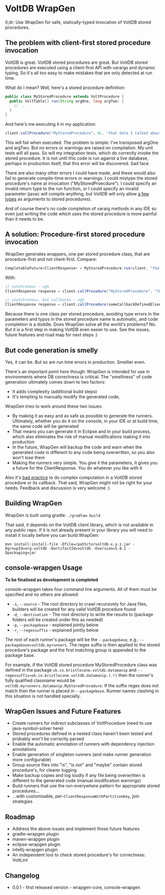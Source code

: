 # VoltDB WrapGen

tl;dr: Use WrapGen for safe, statically-typed invocation of VoltDB stored procedures.

## The problem with client-first stored procedure invocation

VoltDB is great. VoltDB stored procedures are great. But VoltDB stored procedures are executed using a client-first API with varargs and dynamic typing. So it's all too easy to make mistakes that are only detected at run time.

What do I mean? Well, here's a stored procedure definition:

````java
public class MyStoredProcedure extends VoltProcedure {
  public VoltTable[] run(String argOne, long argTwo) {
    // ...
  }
}
````

And here's me executing it in my application:

````java
client.callProcedure("MyStoredProcedure", 0L, "that data I talked about");
````

This will fail when executed. The problem is simple: I've transposed argOne and argTwo. But no errors or warnings are raised on compilation. My unit tests will all pass. So will my integration tests, which do correctly invoke the stored procedure. It is not until this code is run against a live database, perhaps in production itself, that this error will be discovered. Sad face.

There are also many other errors I could have made, and these would also fail to generate compile-time errors or warnings. I could mistype the stored procedure's name at invocation ("MyStoredProecdure"). I could specify an invalid return type to the run function, or I could specify an invalid parameter (javac will compile anything, but VoltDB will only allow [a few types](https://docs.voltdb.com/UsingVoltDB/DesignProcAnatomy.php#DesignPassArgs) as arguments to stored procedures).

And of course there's no code completion of vararg methods in any IDE so even just writing the code which uses the stored procedure is more painful than it needs to be.

## A solution: Procedure-first stored procedure invocation

WrapGen generates wrappers, one per stored procedure class, that are procedure-first and not client-first. Compare:

````java
CompletableFuture<ClientResponse> = MyStoredProcedure.run(client, "that data I talked about", 0L);
````

With:

````java
// synchronous - ugh
ClientResponse response = client.callProcedure("MyStoredProcedure", "that data", 0L);

// asynchronous, but callbacks - ugh
ClientResponse response = client.callProcedure(someCallbackDefinedElsewhere, "MyStoredProcedure", "that data", 0L);
````

Because there is one class per stored procedure, avoiding type errors in the parameters and typos in the stored procedure name is automatic, and code completion is a doddle. Does WrapGen solve all the world's problems? No. But it is a first step in making VoltDB even easier to use. See the issues, future features and road map for next steps :)

## But code generation is smelly

Yes, it can be. But so are run time errors in production. Smellier even.

There's an important point here though: WrapGen is intended for use in environments where DB correctness is critical. The "smelliness" of code generation ultimately comes down to two factors:

- It adds complexity (additional build steps)
- It's tempting to manually modify the generated code,  

WrapGen tries to work around these two issues:

- By making it as easy and as safe as possible to generate the runners. Ultimately, whether you do it on the console, in your IDE or at build time, the same code will be generated
 - That means you can generate it in Eclipse and in your build process, which also eliminates the risk of manual modifications making it into production
 - In the future, WrapGen will backup the code and warn when the generated code is different to any code being overwritten, so you also won't lose them
- Making the runners very simple. You give it the parameters, it gives you a future for the ClientResponse. You do whatever you like with it

Also it's [bad practice](https://docs.voltdb.com/UsingVoltDB/DesignAppAsync.php#DesignAppAsynCallback) to do complex computation in a VoltDB stored procedure or its callback. That said, WrapGen might not be right for your needs. Feedback and discussion is very welcome :)

## Building WrapGen

WrapGen is built using gradle: `./gradlew build`

That said, it depends on the VoltDB client library, which is not available in any public repo. If it is not already present in your library you will need to install it locally before you can build WrapGen: 

`mvn install:install-file -Dfile=/path/to/voltdb-x.y.z.jar -DgroupId=org.voltdb -DartifactId=voltdb -Dversion=5.8.1 -Dpackaging=jar`

## console-wrapgen Usage

**To be finalised as development is completed**

console-wrapgen takes four command line arguments. All of them must be specified and no others are allowed:
- `-s`, `--source` - The root directory to crawl recursively for Java files, builders will be created for any valid VoltDB procedure found
- `-d`, `--destination` - The root directory to write the results to (package folders will be created under this as needed)
- `-p`, `--packagebase` - explained jointly below
- `-r`, `--regexsuffix` - explained jointly below

The root of each runner's package will be the `--packagebase`, e.g.: `--packagebase=voltdb.myrunners`. The regex suffix is then applied to the stored procedure's package and the first matching group is appended to the package base.

For example, if the VoltDB stored procedure MyStoredProcedure class was defined in the package  `uk.co.bristlecone.voltdb.datamanip` and `--regexsuffix=uk.co.bristlecone.voltdb.datamanip.(.*)` then the runner's fully qualified classname would be `voltdb.myrunners.datamanip.MyStoredProcedure`. If the suffix regex does not match then the runner is placed in `--packagebase`. Runner names clashing in this situation is not handled specially. 

## WrapGen Issues and Future Features

- Create runners for indirect subclasses of VoltProcedure (need to use java-symbol-solver here)
- Stored procedures defined in a nested class haven't been tested and probably won't be correctly parsed
- Enable the automatic annotation of runners with dependency injection annotations
- Enable generation of singleton runners (and make runner generation more configurable)
- Group source files into "is", "is not" and "maybe" contain stored procedure's, for clearer logging
- Make backup copies and log loudly if any file being overwritten is different to the generated code (manual modification warnings) 
- Build runners that use the run-everywhere pattern for appropriate stored procedures...
- ...with customisable, per-`ClientResponseWithPartitionKey`, join strategies  

## Roadmap

- Address the above issues and implement those future features
- gradle-wrapgen plugin
- maven-wrapgen plugin
- eclipse-wrapgen plugin
- intellij-wrapgen plugin
- An independent tool to check stored procedure's for correctness: VoltLint

## Changelog

- 0.0.1 - first released version - wrapgen-core, console-wrapgen
